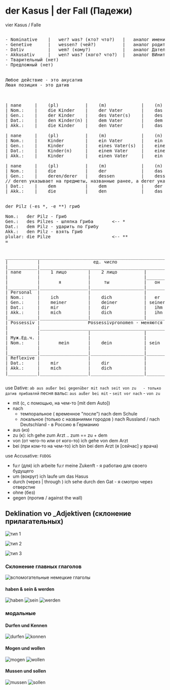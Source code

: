 # der Kasus | der Fall (Падежи)

vier Kasus / Falle


<pre>

- Nominative    |   wer? was? (кто? что?)   |   аналог именительного. Роль подлежащего.     | без предлогов всегда
- Genetive      |   wessen? (чей?)          |   аналог родительного.                        | -s,-ss,-b,-x,-tz,-z --> (+es) иначе (+s) |  -nis --> -nises |  -is -as -us -->  +es
- Dativ         |   wem? (кому?)            |   аналог Дательного                           |
- Akkusativ     |   wen? was? (кого? что?)  |   аналог ВИнительного                         |
- Тварительный (нет)
- Предложный (нет)


Любое действие - это акусатив
Люая позиция - это датив

                                                                SUBSTANTIV

| nane     |    (pl)          |    (m)             |    (n)             |    (f)           |
| Nom.:    |    die Kinder    |    der Vater       |    das Kind        |    die Mutter    |
| Gen.:    |    der Kinder    |    des Vater(s)    |    des Kind(es)    |    der Mutter    |
| Dat.:    |    den Kinder(n) |    dem Vater       |    dem Kind        |    der Mutter    |
| Akk.:    |    die Kinder    |    den Vater       |    das Kind        |    die Mutter    |

| nane     |    (pl)          |    (m)             |    (n)             |    (f)           |
| Nom.:    |    Kinder        |    ein Vater       |    ein Kind        |    eine Mutter   |
| Gen.:    |    Kinder        |    eines Vater(s)  |    eines Kind(es)  |    einer Mutter  |
| Dat.:    |    Kinder(n)     |    einem Vater     |    einem Kind      |    einer Mutter  |
| Akk.:    |    Kinder        |    einen Vater     |    ein Kind        |    eine Mutter   |

| nane     |    (pl)          |    (m)             |    (n)             |    (f)           |
| Nom.:    |    die           |    der             |    das             |    die           |
| Gen.:    |    deren/derer   |    dessen          |    dessen          |    deren         | 
// deren указывает на предметы, названные ранее, а derer указывает на предметы, названные позже, в последующем придаточном предложении
| Dat.:    |    dem           |    dem             |    der             |    denen         |
| Akk.:    |    die           |    den             |    das             |    die           |


der Pilz (-es *, -e **) гриб 

Nom.:   der Pilz - Гриб 
Gen.:   des Pilzes - шляпка Гриба       <-- *
Dat.:   dem Pilz - ударить по Грибу
Akk.:   den Pilz - взять Гриб
plular: die Pilze                       <-- **
=

                                                               PRONOMEN
________________________________________________________________________________________________________________________________________________
|           |                    ед. число                                       ||                    мн. число                               |
|___________|____________________________________________________________________||____________________________________________________________|
| nane      |    1 лицо        |    2 лицо          |           3 лицо           ||    1 лицо        |    2 лицо          |    3 лицо          |
|           |                  |                    |____________________________||                  |                    |                    |
|           |       я          |     ты             |   он   |   она   |   оно   ||     мы           |      Вы (мн)       |        они(Вы)     |
|___________|__________________|____________________|________|_________|_________||__________________|____________________|____________________|
| Personal  |                  |                    |        |         |         ||                  |                    |                    |
| Nom.:     |    ich           |    dich            |   er   |   sie   |   es    ||    wir           |    ihr             |    sie             |
| Gen.:     |    meiner        |    deiner          | seiner |  ihrer  | seiner  ||   unserer        |    eurer           |    ihrer           |
| Dat.:     |    mir           |    dir             |   ihm  |   ihr   |  ihm    ||    uns           |    euch            |    ihnen           |
| Akk.:     |    mich          |    dich            |   ihn  |   sie   |   es    ||    uns           |    euch            |    sie             |
|___________|__________________|____________________|________|_________|_________||__________________|____________________|____________________|
| Possessiv |                  Possessivpronomen - меняются по падежм в зависимости от рода и числа.                                           |
|           |__________________________________________________________________________________________________________________________________|
|           |                  |                    |        |         |         ||                  |                    |                    |
| Муж.Ед.ч. |                  |                    |        |         |         ||                  |                    |                    |
| Nom.:     |       mein       |    dein            | sein   |  ihr    | sein    ||   unser          |    euer            |    ihr             |
|           |                  |                    |        |         |         ||                  |                    |                    |
|___________|__________________|____________________|________|_________|_________||__________________|____________________|____________________|
| Reflexive |                  |                    |                            ||                  |                    |                    |
| Dat.:     |    mir           |    dir             |          sich              ||    uns           |    euch            |    sich            |
| Akk.:     |    mich          |    dich            |          sich              ||    uns           |    euch            |    sich            |
|___________|__________________|____________________|____________________________||__________________|____________________|____________________|

</pre>




use Dative: `ab aus außer bei gegenüber mit nach seit von zu   - только датив прибавляй`
песня вальс: `aus außer bei mit` - `seit vor nach` - `von zu`

- mit (c, с помощью, на чем-то [mit dem Auto])
- nach 
    - темпоральное ( временное "после") nach dem Schule
    - локальное (только с названиями городов ) nach Russland / nach Deutschland - в Россию в Германию
- aus (из)
- zu (к): ich gehe zum Arzt .. zum == zu + dem
- von (от чего-то или от кого-то)  ich gehe von dem Arzt
- bei (при ком-то на чем-то) ich bin bei dem Arzt (я [сейчас] у врача)


use Accusative: `FUDOG`

- fu:r (для) ich arbeite fu:r meine Zukenft - я работаю для своего будущего
- um (вокруг) ich laufe um das Hasus
- durch (через | through )  ich sehe durch den Gat - я смотрю через отверстие
- ohne (без)
- gegen (против / against the wall)



## Deklination vo _Adjektiven (склонение прилагательных)

![тип 1](./images/Kasus/Deklination_von_Adjektiven_1.png)

![тип 2](./images/Kasus/Deklination_von_Adjektiven_2.png)

![тип 3](./images/Kasus/Deklination_von_Adjektiven_3.png)


### Склонение главных глаголов
![вспомогательные немецкие глаголы](./images/Kasus/vspomogatelnye_glagoly_nemezkij.png)
<br />

#### haben & sein & werden
![haben](./images/Kasus/haben.png)
![sein](./images/Kasus/sein.png)
![werden](./images/Kasus/werden.png)

### модальные

#### Durfen und Kennen
![durfen](./images/Kasus/durfen.png)
![konnen](./images/Kasus/konnen.png)

#### Mogen und wollen
![mogen](./images/Kasus/mogen.png)
![wollen](./images/Kasus/wollen.png)

#### Mussen und sollen
![mussen](./images/Kasus/mussen.png)
![sollen](./images/Kasus/sollen.png)